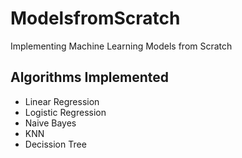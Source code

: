 # ModelsfromScratch
Implementing Machine Learning Models from Scratch

## Algorithms Implemented
- Linear Regression
- Logistic Regression
- Naive Bayes
- KNN
- Decission Tree


  
